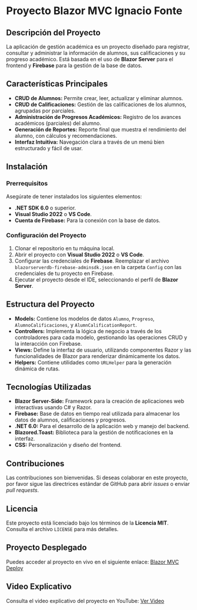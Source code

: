 # Proyecto Blazor MVC Ignacio Fonte

## Descripción del Proyecto
La aplicación de gestión académica es un proyecto diseñado para registrar, consultar y administrar la información de alumnos, sus calificaciones y su progreso académico. Está basada en el uso de **Blazor Server** para el frontend y **Firebase** para la gestión de la base de datos.

## Características Principales
- **CRUD de Alumnos:** Permite crear, leer, actualizar y eliminar alumnos.
- **CRUD de Calificaciones:** Gestión de las calificaciones de los alumnos, agrupadas por parciales.
- **Administración de Progresos Académicos:** Registro de los avances académicos (parciales) del alumno.
- **Generación de Reportes:** Reporte final que muestra el rendimiento del alumno, con cálculos y recomendaciones.
- **Interfaz Intuitiva:** Navegación clara a través de un menú bien estructurado y fácil de usar.

## Instalación

### Prerrequisitos
Asegúrate de tener instalados los siguientes elementos:
- **.NET SDK 6.0** o superior.
- **Visual Studio 2022** o **VS Code**.
- **Cuenta de Firebase:** Para la conexión con la base de datos.

### Configuración del Proyecto
1. Clonar el repositorio en tu máquina local.
2. Abrir el proyecto con **Visual Studio 2022** o **VS Code**.
3. Configurar las credenciales de **Firebase**. Reemplazar el archivo `blazorserverdb-firebase-adminsdk.json` en la carpeta `Config` con las credenciales de tu proyecto en Firebase.
4. Ejecutar el proyecto desde el IDE, seleccionando el perfil de **Blazor Server**.

## Estructura del Proyecto

- **Models:** Contiene los modelos de datos `Alumno`, `Progreso`, `AlumnoCalificaciones`, y `AlumnCalificationReport`.
- **Controllers:** Implementa la lógica de negocio a través de los controladores para cada modelo, gestionando las operaciones CRUD y la interacción con Firebase.
- **Views:** Define la interfaz de usuario, utilizando componentes Razor y las funcionalidades de Blazor para renderizar dinámicamente los datos.
- **Helpers:** Contiene utilidades como `URLHelper` para la generación dinámica de rutas.

## Tecnologías Utilizadas
- **Blazor Server-Side:** Framework para la creación de aplicaciones web interactivas usando C# y Razor.
- **Firebase:** Base de datos en tiempo real utilizada para almacenar los datos de alumnos, calificaciones y progresos.
- **.NET 6.0:** Para el desarrollo de la aplicación web y manejo del backend.
- **Blazored.Toast:** Biblioteca para la gestión de notificaciones en la interfaz.
- **CSS:** Personalización y diseño del frontend.

## Contribuciones
Las contribuciones son bienvenidas. Si deseas colaborar en este proyecto, por favor sigue las directrices estándar de GitHub para abrir *issues* o enviar *pull requests*.

## Licencia
Este proyecto está licenciado bajo los términos de la **Licencia MIT**. Consulta el archivo `LICENSE` para más detalles.

## Proyecto Desplegado
Puedes acceder al proyecto en vivo en el siguiente enlace: [Blazor MVC Deploy](https://blazormvc.azurewebsites.net/)

## Video Explicativo
Consulta el video explicativo del proyecto en YouTube: [Ver Video](https://youtu.be/eAX9pUlktW0)
